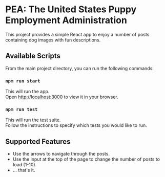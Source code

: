 # PEA: The United States Puppy Employment Administration

This project provides a simple React app to enjoy a number of posts containing dog images with fun descriptions.

## Available Scripts

From the main project directory, you can run the following commands:

### `npm run start`

This will run the app.\
Open [http://localhost:3000](http://localhost:3000) to view it in your browser.

### `npm run test`

This will run the test suite.\
Follow the instructions to specify which tests you would like to run.

## Supported Features
- Use the arrows to navigate through the posts.
- Use the input at the top of the page to change the number of posts to load (1-10).
- ... that's it.


